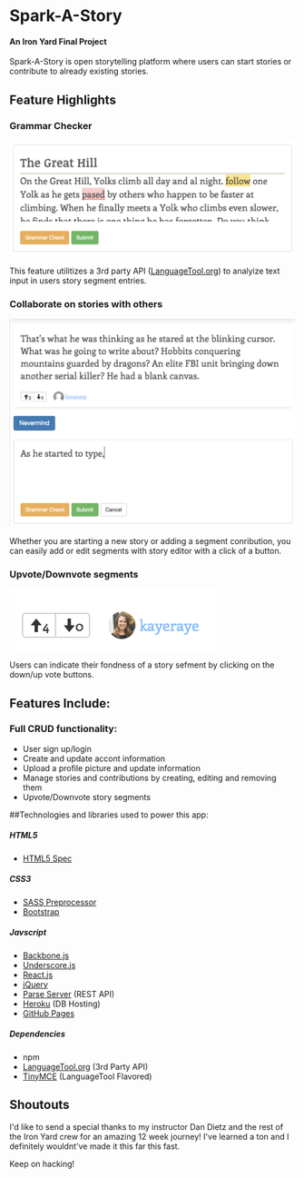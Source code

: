 # Spark-A-Story
#### An Iron Yard Final Project

Spark-A-Story is open storytelling platform where users can start stories or contribute to already existing stories. 

## Feature Highlights
### Grammar Checker

![grammar checker](app/images/grammar.png)

This feature utilitizes a 3rd party API ([LanguageTool.org](https:/languagetool.org)) to analyize text input in users story segment entries.

### Collaborate on stories with others

![grammar checker](app/images/collab.png)

Whether you are starting a new story or adding a segment conribution, you can easily add or edit segments with story editor with a click of a button. 

### Upvote/Downvote segments

![grammar checker](app/images/vote.png)

Users can indicate their fondness of a story sefment by clicking on the down/up vote buttons.

## Features Include:

### Full CRUD functionality:

* User sign up/login
* Create and update accont information
* Upload a profile picture and update information
* Manage stories and contributions by creating, editing and removing them
* Upvote/Downvote story segments

##Technologies and libraries used to power this app:

##### HTML5
* [HTML5 Spec](https://www.w3.org/TR/html5/)

##### CSS3
* [SASS Preprocessor](http://sass-lang.com)
* [Bootstrap](http://getbootstrap.com/)

##### Javscript
* [Backbone.js](http://backbonejs.org/)
* [Underscore.js](http://underscorejs.org/)
* [React.js](https://facebook.github.io/react/)
* [jQuery](http://jquery.com)
* [Parse Server](https://parseplatform.github.io) (REST API)
* [Heroku](http://heroku.com) (DB Hosting)
* [GitHub Pages](https://pages.github.com)

##### Dependencies
* npm
* [LanguageTool.org](https://languagetool.org) (3rd Party API)
* [TinyMCE](https://www.tinymce.com) (LanguageTool Flavored)

## Shoutouts

I'd like to send a special thanks to my instructor Dan Dietz and the rest of the Iron Yard crew for an amazing 12 week journey! I've learned a ton and I definitely wouldnt've made it this far this fast. 

Keep on hacking!
